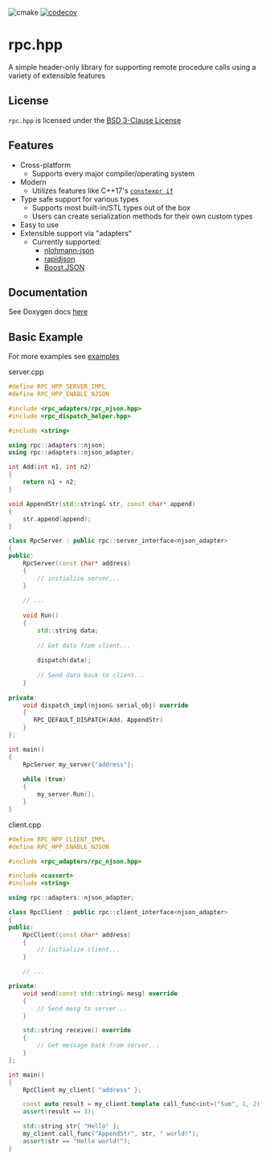 ![cmake](https://github.com/jharmer95/rpc.hpp/workflows/cmake/badge.svg?branch=main&event=push) [![codecov](https://codecov.io/gh/jharmer95/rpc.hpp/branch/main/graph/badge.svg)](https://codecov.io/gh/jharmer95/rpc.hpp)

# rpc.hpp

A simple header-only library for supporting remote procedure calls using a variety of extensible
features

## License

`rpc.hpp` is licensed under the [BSD 3-Clause License](LICENSE)

## Features

- Cross-platform
  - Supports every major compiler/operating system
- Modern
  - Utilizes features like C++17's [`constexpr if`](https://en.cppreference.com/w/cpp/language/if)
- Type safe support for various types
  - Supports most built-in/STL types out of the box
  - Users can create serialization methods for their own custom types
- Easy to use
- Extensible support via "adapters"
  - Currently supported:
    - [nlohmann-json](https://github.com/nlohmann/json)
    - [rapidjson](https://github.com/Tencent/rapidjson)
    - [Boost.JSON](https://github.com/boostorg/json)

## Documentation

See Doxygen docs [here](https://jharmer95.github.io/rpc.hpp/)

## Basic Example

For more examples see [examples](examples)

server.cpp

```C++
#define RPC_HPP_SERVER_IMPL
#define RPC_HPP_ENABLE_NJSON

#include <rpc_adapters/rpc_njson.hpp>
#include <rpc_dispatch_helper.hpp>

#include <string>

using rpc::adapters::njson;
using rpc::adapters::njson_adapter;

int Add(int n1, int n2)
{
    return n1 + n2;
}

void AppendStr(std::string& str, const char* append)
{
    str.append(append);
}

class RpcServer : public rpc::server_interface<njson_adapter>
{
public:
    RpcServer(const char* address)
	{
	    // initialize server...
	}
	
	// ...
	
	void Run()
	{
	    std::string data;
		
		// Get data from client...
		
		dispatch(data);
		
		// Send data back to client...
	}
	
private:
    void dispatch_impl(njson& serial_obj) override
	{
	   RPC_DEFAULT_DISPATCH(Add, AppendStr)
	}
};

int main()
{
	RpcServer my_server{"address"};
	
	while (true)
	{
		my_server.Run();
	}
}
```

client.cpp

```C++
#define RPC_HPP_CLIENT_IMPL
#define RPC_HPP_ENABLE_NJSON

#include <rpc_adapters/rpc_njson.hpp>

#include <cassert>
#include <string>

using rpc::adapters::njson_adapter;

class RpcClient : public rpc::client_interface<njson_adapter>
{
public:
    RpcClient(const char* address)
	{
		// initialize client...
	}

	// ...

private:
    void send(const std::string& mesg) override
    {
        // Send mesg to server...
    }

    std::string receive() override
    {
        // Get message back from server...
    }
};

int main()
{
	RpcClient my_client{ "address" };

	const auto result = my_client.template call_func<int>("Sum", 1, 2);
	assert(result == 3);

	std::string str{ "Hello" };
	my_client.call_func("AppendStr", str, " world!");
	assert(str == "Hello world!");
}
```
